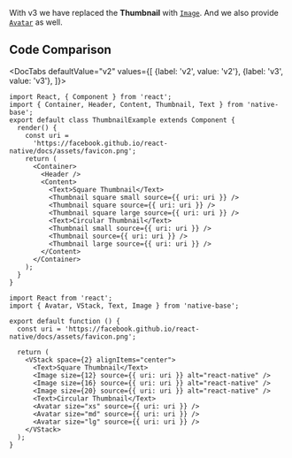 


With v3 we have replaced the **Thumbnail** with [`Image`](image.md). And we also provide [`Avatar`](avatar.md) as well.

## Code Comparison

<DocTabs
defaultValue="v2"
values={[
{label: 'v2', value: 'v2'},
{label: 'v3', value: 'v3'},
]}>
<DocTabItem value="v2">

```tsx
import React, { Component } from 'react';
import { Container, Header, Content, Thumbnail, Text } from 'native-base';
export default class ThumbnailExample extends Component {
  render() {
    const uri =
      'https://facebook.github.io/react-native/docs/assets/favicon.png';
    return (
      <Container>
        <Header />
        <Content>
          <Text>Square Thumbnail</Text>
          <Thumbnail square small source={{ uri: uri }} />
          <Thumbnail square source={{ uri: uri }} />
          <Thumbnail square large source={{ uri: uri }} />
          <Text>Circular Thumbnail</Text>
          <Thumbnail small source={{ uri: uri }} />
          <Thumbnail source={{ uri: uri }} />
          <Thumbnail large source={{ uri: uri }} />
        </Content>
      </Container>
    );
  }
}
```

</DocTabItem>
<DocTabItem value="v3">

```tsx
import React from 'react';
import { Avatar, VStack, Text, Image } from 'native-base';

export default function () {
  const uri = 'https://facebook.github.io/react-native/docs/assets/favicon.png';

  return (
    <VStack space={2} alignItems="center">
      <Text>Square Thumbnail</Text>
      <Image size={12} source={{ uri: uri }} alt="react-native" />
      <Image size={16} source={{ uri: uri }} alt="react-native" />
      <Image size={20} source={{ uri: uri }} alt="react-native" />
      <Text>Circular Thumbnail</Text>
      <Avatar size="xs" source={{ uri: uri }} />
      <Avatar size="md" source={{ uri: uri }} />
      <Avatar size="lg" source={{ uri: uri }} />
    </VStack>
  );
}
```

</DocTabItem>
</DocTabs>
